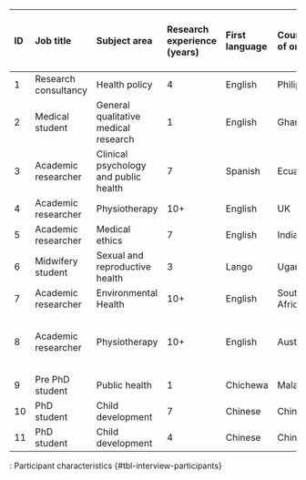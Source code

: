 | ID  | Job title            | Subject area                          | Research experience (years) | First language | Country of origin | Previous experience with reporting guidelines |
|:----|:---------------------|:--------------------------------------|:----------------------------|:---------------|:------------------|:----------------------------------------------|
| 1   | Research consultancy | Health policy                         | 4                           | English        | Philippines       | None                                          |
| 2   | Medical student      | General qualitative medical research  | 1                           | English        | Ghana             | Had used PRISMA                                          |
| 3   | Academic researcher  | Clinical psychology and public health | 7                           | Spanish        | Ecuador           | Had used COREQ                                |
| 4   | Academic researcher  | Physiotherapy                         | 10+                         | English        | UK                | Could not remember                            |
| 5   | Academic researcher  | Medical ethics                        | 7                           | English        | India             | None                                          |
| 6   | Midwifery student    | Sexual and reproductive health        | 3                           | Lango          | Uganda            | None                                          |
| 7   | Academic researcher  | Environmental Health                  | 10+                         | English        | South Africa      | Had used JARS                                 |
| 8   | Academic researcher  | Physiotherapy                         | 10+                         | English        | Australia         | Had used many reporting guidelines before     |
| 9   | Pre PhD student      | Public health                         | 1                           | Chichewa       | Malawi            | None                                          |
| 10  | PhD student          | Child development                     | 7                           | Chinese        | China             | None                                          |
| 11  | PhD student          | Child development                     | 4                           | Chinese        | China             | None                                          |

: Participant characteristics {#tbl-interview-participants}